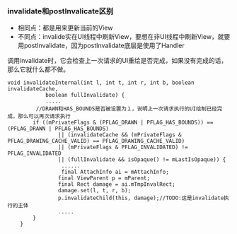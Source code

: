 ### invalidate和postInvalicate区别

- 相同点：都是用来更新当前的View
- 不同点：invalide实在UI线程中刷新View，要想在非UI线程中刷新View，就要用postInvalidate，因为postInvalidate底层是使用了Handler


调用invalidate时，它会检查上一次请求的UI重绘是否完成，如果没有完成的话，那么它就什么都不做。

~~~
void invalidateInternal(int l, int t, int r, int b, boolean invalidateCache,
            boolean fullInvalidate) {
            .....
         //DRAWN和HAS_BOUNDS是否被设置为１，说明上一次请求执行的UI绘制已经完成，那么可以再次请求执行
        if ((mPrivateFlags & (PFLAG_DRAWN | PFLAG_HAS_BOUNDS)) == (PFLAG_DRAWN | PFLAG_HAS_BOUNDS)
                || (invalidateCache && (mPrivateFlags & PFLAG_DRAWING_CACHE_VALID) == PFLAG_DRAWING_CACHE_VALID)
                || (mPrivateFlags & PFLAG_INVALIDATED) != PFLAG_INVALIDATED
                || (fullInvalidate && isOpaque() != mLastIsOpaque)) {
                 ......
                 final AttachInfo ai = mAttachInfo;
                final ViewParent p = mParent;
                final Rect damage = ai.mTmpInvalRect;
                damage.set(l, t, r, b);
                p.invalidateChild(this, damage);//TODO:这是invalidate执行的主体
                .....
        }
    }
~~~
